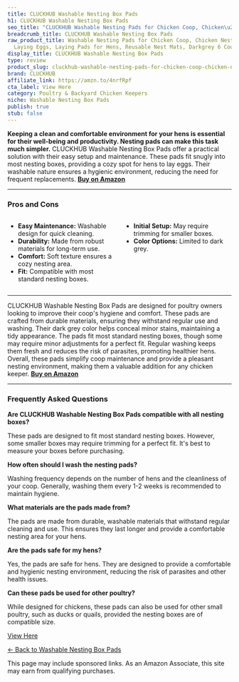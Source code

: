 ```yaml
---
title: CLUCKHUB Washable Nesting Box Pads
h1: CLUCKHUB Washable Nesting Box Pads
seo_title: "CLUCKHUB Washable Nesting Pads for Chicken Coop, Chicken\u2026"
breadcrumb_title: CLUCKHUB Washable Nesting Box Pads
raw_product_title: Washable Nesting Pads for Chicken Coop, Chicken Nesting Boxes for
  Laying Eggs, Laying Pads for Hens, Reusable Nest Mats, Darkgrey 6 Count
display_title: CLUCKHUB Washable Nesting Box Pads
type: review
product_slug: cluckhub-washable-nesting-pads-for-chicken-coop-chicken-nesting-boxes-f-7688d122
brand: CLUCKHUB
affiliate_link: https://amzn.to/4nrfRpf
cta_label: View Here
category: Poultry & Backyard Chicken Keepers
niche: Washable Nesting Box Pads
publish: true
stub: false
---
```


<div id="intro" class="full-width">
  <p><strong>Keeping a clean and comfortable environment for your hens is essential for their well-being and productivity. Nesting pads can make this task much simpler.</strong> CLUCKHUB Washable Nesting Box Pads offer a practical solution with their easy setup and maintenance. These pads fit snugly into most nesting boxes, providing a cozy spot for hens to lay eggs. Their washable nature ensures a hygienic environment, reducing the need for frequent replacements. <a href="https://amzn.to/4nrfRpf" rel="nofollow sponsored noopener" target="_blank"><strong>Buy on Amazon</strong></a></p>
</div>

<hr />
<h3 id="pros-cons">Pros and Cons</h3>
<div class="pc-grid" style="display:grid;grid-template-columns:1fr 1fr;gap:16px;">
  <ul>
    <li><strong>Easy Maintenance:</strong> Washable design for quick cleaning.</li>
    <li><strong>Durability:</strong> Made from robust materials for long-term use.</li>
    <li><strong>Comfort:</strong> Soft texture ensures a cozy nesting area.</li>
    <li><strong>Fit:</strong> Compatible with most standard nesting boxes.</li>
  </ul>
  <ul>
    <li><strong>Initial Setup:</strong> May require trimming for smaller boxes.</li>
    <li><strong>Color Options:</strong> Limited to dark grey.</li>
  </ul>
</div>
<hr />

<div class="full-width">
  <p>CLUCKHUB Washable Nesting Box Pads are designed for poultry owners looking to improve their coop's hygiene and comfort. These pads are crafted from durable materials, ensuring they withstand regular use and washing. Their dark grey color helps conceal minor stains, maintaining a tidy appearance. The pads fit most standard nesting boxes, though some may require minor adjustments for a perfect fit. Regular washing keeps them fresh and reduces the risk of parasites, promoting healthier hens. Overall, these pads simplify coop maintenance and provide a pleasant nesting environment, making them a valuable addition for any chicken keeper. <a href="https://amzn.to/4nrfRpf" rel="nofollow sponsored noopener" target="_blank"><strong>Buy on Amazon</strong></a></p>
</div>

<hr />
<h3 id="faqs">Frequently Asked Questions</h3>

<p><strong>Are CLUCKHUB Washable Nesting Box Pads compatible with all nesting boxes?</strong></p>
<p>These pads are designed to fit most standard nesting boxes. However, some smaller boxes may require trimming for a perfect fit. It's best to measure your boxes before purchasing.</p>

<p><strong>How often should I wash the nesting pads?</strong></p>
<p>Washing frequency depends on the number of hens and the cleanliness of your coop. Generally, washing them every 1-2 weeks is recommended to maintain hygiene.</p>

<p><strong>What materials are the pads made from?</strong></p>
<p>The pads are made from durable, washable materials that withstand regular cleaning and use. This ensures they last longer and provide a comfortable nesting area for your hens.</p>

<p><strong>Are the pads safe for my hens?</strong></p>
<p>Yes, the pads are safe for hens. They are designed to provide a comfortable and hygienic nesting environment, reducing the risk of parasites and other health issues.</p>

<p><strong>Can these pads be used for other poultry?</strong></p>
<p>While designed for chickens, these pads can also be used for other small poultry, such as ducks or quails, provided the nesting boxes are of compatible size.</p>
<p><a class="btn" href="https://amzn.to/4nrfRpf" target="_blank" rel="nofollow sponsored noopener">View Here</a></p>
<p><a href="/roundups/poultry-backyard-chicken-keepers/washable-nesting-box-pads/">← Back to Washable Nesting Box Pads</a></p>
<aside class="disclosure">This page may include sponsored links. As an Amazon Associate, this site may earn from qualifying purchases.</aside>
